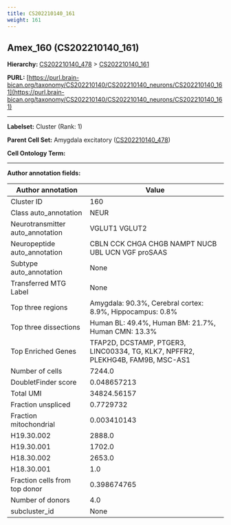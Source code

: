 ```yaml
---
title: CS202210140_161
weight: 161
---
```

## Amex_160 (CS202210140_161)
<b>Hierarchy: </b>
[CS202210140_478](../CS202210140_478) >
[CS202210140_161](../CS202210140_161)

**PURL:** [https://purl.brain-bican.org/taxonomy/CS202210140/CS202210140_neurons/CS202210140_161](https://purl.brain-bican.org/taxonomy/CS202210140/CS202210140_neurons/CS202210140_161)

---


**Labelset:** Cluster (Rank: 1)

**Parent Cell Set:** Amygdala excitatory ([CS202210140_478](../CS202210140_478))



**Cell Ontology Term:** 

[MARKER GENES.]: #


---

[TRANSFERRED ANNOTATIONS.]: #


[AUTHOR ANNOTATION FIELDS.]: #


**Author annotation fields:**

| Author annotation | Value |
|-------------------|-------|
|Cluster ID|160|
|Class auto_annotation|NEUR|
|Neurotransmitter auto_annotation|VGLUT1 VGLUT2|
|Neuropeptide auto_annotation|CBLN CCK CHGA CHGB NAMPT NUCB UBL UCN VGF proSAAS|
|Subtype auto_annotation|None|
|Transferred MTG Label|None|
|Top three regions|Amygdala: 90.3%, Cerebral cortex: 8.9%, Hippocampus: 0.8%|
|Top three dissections|Human BL: 49.4%, Human BM: 21.7%, Human CMN: 13.3%|
|Top Enriched Genes|TFAP2D, DCSTAMP, PTGER3, LINC00334, TG, KLK7, NPFFR2, PLEKHG4B, FAM9B, MSC-AS1|
|Number of cells|7244.0|
|DoubletFinder score|0.048657213|
|Total UMI|34824.56157|
|Fraction unspliced|0.7729732|
|Fraction mitochondrial|0.003410143|
|H19.30.002|2888.0|
|H19.30.001|1702.0|
|H18.30.002|2653.0|
|H18.30.001|1.0|
|Fraction cells from top donor|0.398674765|
|Number of donors|4.0|
|subcluster_id|None|
